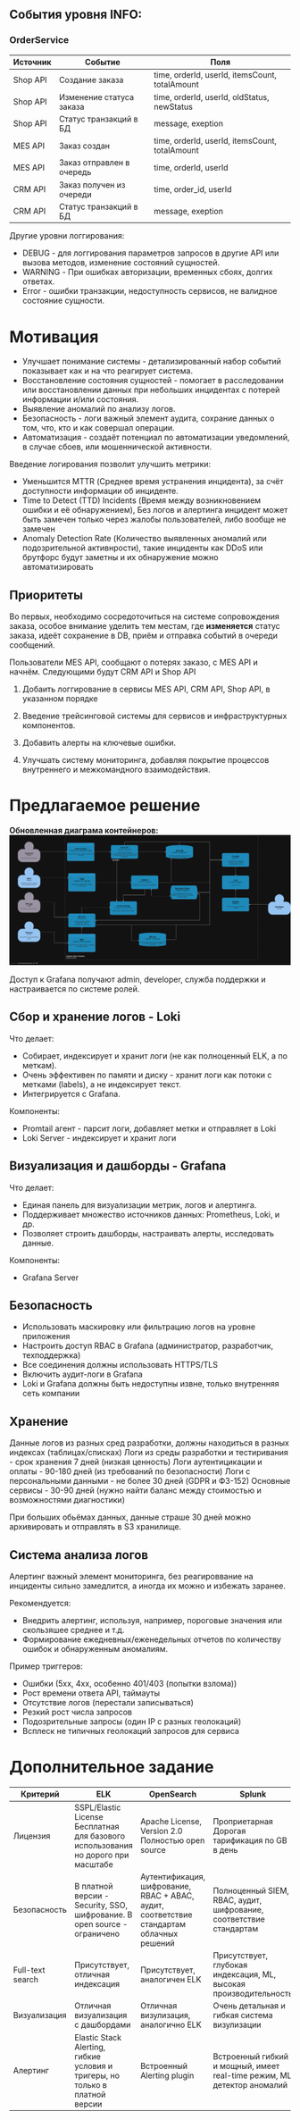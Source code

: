 ## События уровня INFO:
### OrderService
|Источник|Событие|Поля|
|--|--|--|
|Shop API|Создание заказа|time, orderId, userId, itemsCount, totalAmount|
|Shop API|Изменение статуса заказа|time, orderId, userId, oldStatus, newStatus|
|Shop API|Статус транзакций в БД|message, exeption|
|MES API|Заказ создан|time, orderId, userId, itemsCount, totalAmount|
|MES API|Заказ отправлен в очередь|time, orderId, userId|
|CRM API|Заказ получен из очереди|time, order_id, userId|
|CRM API|Статус транзакций в БД|message, exeption|

Другие уровни логгирования:
* DEBUG - для логгирования параметров запросов в другие API или вызова методов, изменение состояний сущностей.
* WARNING - При ошибках авторизации, временных сбоях, долгих ответах.
* Error - ошибки транзакции, недоступность сервисов, не валидное состояние сущности.

# Мотивация 

- Улучшает понимание системы - детализированный набор событий показывает как и на что реагирует система.
- Восстановление состояния сущностей - помогает в расследовании или восстановлении данных при небольших инцидентах с потерей информации и/или состояния.
- Выявление аномалий по анализу логов.
- Безопасность - логи важный элемент аудита, сохрание данных о том, что, кто и как совершал операции.
- Автоматизация - создаёт потенциал по автоматизации уведомлений, в случае сбоев, или мошеннической активности. 

Введение логирования позволит улучшить метрики:
- Уменьшится MTTR (Среднее время устранения инцидента), за счёт доступности информации об инциденте.
- Time to Detect (TTD) Incidents (Время между возникновением ошибки и её обнаружением), Без логов и алертинга инцидент может быть замечен только через жалобы пользователей, либо вообще не замечен
- Anomaly Detection Rate (Количество выявленных аномалий или подозрительной активнрости), такие инциденты как DDoS или брутфорс будут заметны и их обнаружение можно автоматизировать

## Приоритеты



Во первых, необходимо сосредоточиться на системе сопровождения заказа, особое внимание уделить тем местам, где **изменяется** статус заказа, идеёт сохранение в DB, приём и отправка событий в очереди сообщений.

Пользователи MES API, сообщают о потерях заказо, с MES API и начнём.
Следующими будут CRM API и Shop API

1. Добаить логгирование в сервисы MES API, CRM API, Shop API, в указанном порядке

2. Введение трейсинговой системы для сервисов и инфраструктурных компонентов.

3. Добавить алерты на ключевые ошибки.

4. Улучшать систему мониторинга, добавляя покрытие процессов внутреннего и межкомандного взаимодействия.

# Предлагаемое решение

**Обновленная диаграма контейнеров:**
<br>
![Предлагаемое решение](logging_update.png)
<br>

Доступ к Grafana получают admin, developer, служба поддержки и настраивается по системе ролей.

## Cбор и хранение логов - Loki
Что делает:
- Собирает, индексирует и хранит логи (не как полноценный ELK, а по меткам).
- Очень эффективен по памяти и диску - хранит логи как потоки с метками (labels), а не индексирует текст.
- Интегрируется с Grafana.

Компоненты:
- Promtail агент - парсит логи, добавляет метки и отправляет в Loki
- Loki Server - индексирует и хранит логи

##  Визуализация и дашборды - Grafana
Что делает:
- Единая панель для визуализации метрик, логов и алертинга.
- Поддерживает множество источников данных: Prometheus, Loki, и др.
- Позволяет строить дашборды, настраивать алерты, исследовать данные.

Компоненты:
- Grafana Server

## Безопасность
- Использовать маскировку или фильтрацию логов на уровне приложения
- Настроить доступ RBAC в Grafana (администратор, разработчик, техподдержка)
- Все соединения должны использовать HTTPS/TLS
- Включить аудит-логи в Grafana
- Loki и Grafana должны быть недоступны извне, только внутренняя сеть компании

## Хранение
Данные логов из разных сред разработки, должны находиться в разных индексах (таблицах/списках)
Логи из среды разработки и тестиривания - срок хранения 7 дней (низкая ценность)
Логи аутентицикации и оплаты - 90-180 дней (из требований по безопасности)
Логи с персональными данными - не более 30 дней (GDPR и ФЗ-152)
Основные сервисы - 30-90 дней (нужно найти баланс между стоимостью и возможностями диагностики)

При больших обьёмах данных, данные страше 30 дней можно архивировать и отправлять в S3 хранилище.

## Cистема анализа логов
Алертинг важный элемент мониторинга, без реагироввание на инциденты сильно замедлится, а иногда их можно и избежать заранее.

Рекомендуется:
- Внедрить алертинг, используя, например, пороговые значения или скользяшее среднее и т.д. 
- Формирование ежедневных/еженедельных отчетов по количеству ошибок и обнаруженным аномалиям.

Пример триггеров:
- Ошибки (5xx, 4xx, особенно 401/403 (попытки взлома))
- Рост времени ответа API, таймауты
- Отсутствие логов (перестали записываться)
- Резкий рост числа запросов
- Подозрительные запросы (один IP с разных геолокаций)
- Всплеск не типичных геолокаций запросов для сервиса 

# Дополнительное задание
|Критерий|ELK|OpenSearch|Splunk|Loki|
|--|--|--|--|--|
|Лицензия|SSPL/Elastic License <br> Бесплатная для базового использования но дорого при масштабе| Apache License, Version 2.0 <br> Полностью open source |Проприетарная <br> Дорогая тарификация по GB в день|Apache License, Version 2.0 <br> Полностью open source|
|Безопасность|В платной версии - Security, SSO, шифрование. В open source - ограничено|Аутентификация, шифрование, RBAC + ABAC, аудит, соответствие стандартам облачных решений |Полноценный SIEM, RBAC, аудит, шифрование, соответствие стандартам|Минимальные встроенные средства безопасности (требует интеграции с внешними системами)|
|Full-text search|Присутствует, отличная индексация|Присутствует, аналогичен ELK|Присутствует, глубокая индексация, ML, высокая производительность|Ограничен, нет индексации текста|
|Визуализация|Отличная визуализация с дашбордами|Отличная визулизация, аналогично ELK|Очень детальная и гибкая система визулизации|Отсутствует, требуется интеграция|
|Алертинг|Elastic Stack Alerting, гибкие условия и тригеры, но только в платной версии|Встроенный Alerting plugin|Встроенный гибкий и мощный, имеет real-time режим, ML детектор аномалий|Отсутствует, требуется интеграция|

